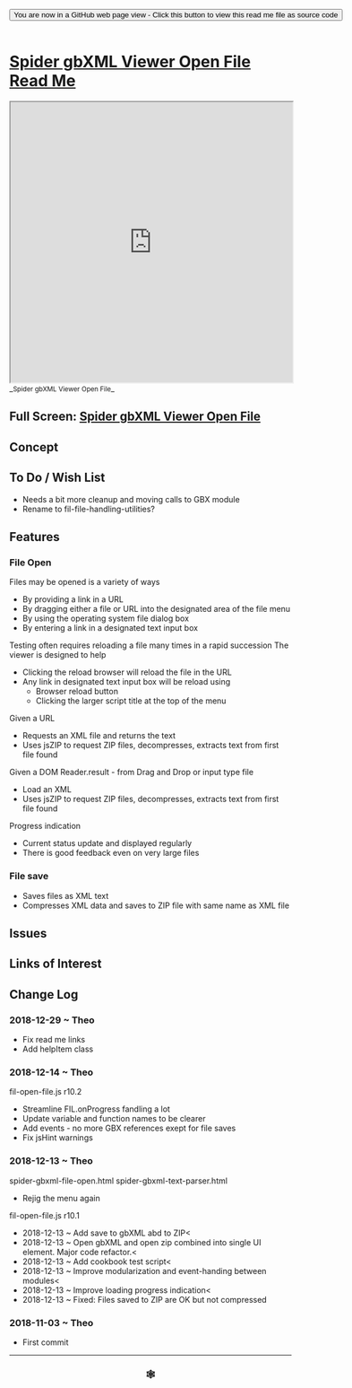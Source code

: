 
<span style=display:none; >[You are now in a GitHub source code view - click this link to view Read Me file as a web page]( https://www.ladybug.tools/spider-gbxml-tools/#sandbox/spider-gbxml-text-parser/r10/cookbook/spider-gbxml-file-open/README.md "View file as a web page." ) </span>

<div><input type=button class = "btn btn-secondary btn-sm" onclick="window.location.href='https://github.com/ladybug-tools/spider-gbxml-tools/tree/master/sandbox/spider-gbxml-text-parser/r10/cookbook/spider-gbxml-file-open'";
value='You are now in a GitHub web page view - Click this button to view this read me file as source code' ></div>

<br>

# [Spider gbXML Viewer Open File Read Me]( #cookbook/spider-viewer-open-file/README.md )


<iframe src=https://www.ladybug.tools/spider-gbxml-tools/sandbox/spider-gbxml-text-parser/r10/cookbook/spider-gbxml-file-open/index.html width=100% height=500px >Iframes are not viewable in GitHub source code views</iframe>
_<small>Spider gbXML Viewer Open File</small>_

## Full Screen: [Spider gbXML Viewer Open File]( https://www.ladybug.tools/spider-gbxml-tools/sandbox/spider-gbxml-text-parser/r10/cookbook/spider-gbxml-file-open/ )



## Concept



## To Do / Wish List

* Needs a bit more cleanup and moving calls to GBX module
* Rename to fil-file-handling-utilities?

## Features


### File Open

Files may be opened is a variety of ways
* By providing a link in a URL
* By dragging either a file or URL into the designated area of the file menu
* By using the operating system file dialog box
* By entering a link in a designated text input box

Testing often requires reloading a file many times in a rapid succession
The viewer is designed to help
* Clicking the reload browser will reload the file in the URL
* Any link in designated text input box will be reload using
	* Browser reload button
	* Clicking the larger script title at the top of the menu


Given a URL
* Requests an XML file and returns the text
* Uses jsZIP to request ZIP files, decompresses, extracts text from first file found

Given a DOM Reader.result - from Drag and Drop or input type file
* Load an XML
* Uses jsZIP to request ZIP files, decompresses, extracts text from first file found

Progress indication
* Current status update and displayed regularly
* There is good feedback even on very large files


### File save

* Saves files as XML text
* Compresses XML data and saves to ZIP file with same name as XML file


## Issues



## Links of Interest



## Change Log


### 2018-12-29 ~ Theo

* Fix read me links
* Add helpItem class

### 2018-12-14 ~ Theo

fil-open-file.js r10.2
* Streamline FIL.onProgress fandling a lot
* Update variable and function names to be clearer
* Add events - no more GBX references exept for file saves
* Fix jsHint warnings

### 2018-12-13 ~ Theo

spider-gbxml-file-open.html
spider-gbxml-text-parser.html
* Rejig the menu again

fil-open-file.js r10.1
* 2018-12-13 ~ Add save to gbXML abd to ZIP<
* 2018-12-13 ~ Open gbXML and open zip combined into single UI element. Major code refactor.<
* 2018-12-13 ~ Add cookbook test script<
* 2018-12-13 ~ Improve modularization and event-handing between modules<
* 2018-12-13 ~ Improve loading progress indication<
* 2018-12-13 ~ Fixed: Files saved to ZIP are OK but not compressed

### 2018-11-03 ~ Theo

* First commit


***

### <center title="Howdy! My web is better than yours. ;-)" ><a href=javascript:window.scrollTo(0,0); style="text-decoration:none !important;" > &#x1f578; </a></center>

